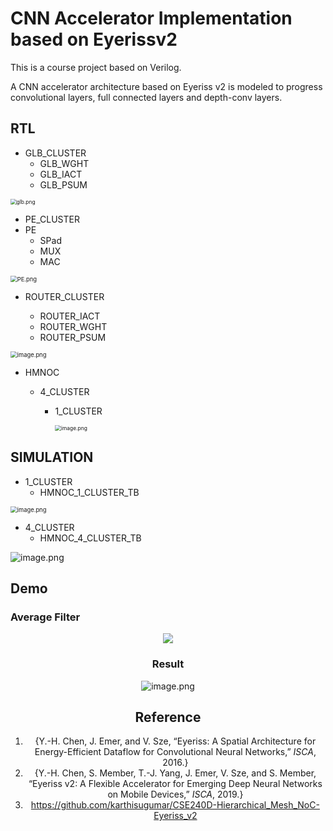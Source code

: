 # CNN Accelerator Implementation based on Eyerissv2

This is a course project based on Verilog.    

A CNN accelerator architecture based on Eyeriss v2 is modeled to progress convolutional layers, full connected layers and depth-conv layers.

## RTL

- GLB_CLUSTER   
  - GLB_WGHT
  - GLB_IACT
  - GLB_PSUM

<img src="https://i.loli.net/2020/07/22/Gxrw8ALtJdFcs1R.png" alt="glb.png" style="zoom:60%;" div align=center />

- PE_CLUSTER   
- PE
  - SPad
  - MUX
  - MAC

<img src="https://i.loli.net/2020/07/22/S8M1aA5rZN9vkf7.png" alt="PE.png" style="zoom:67%;"  div align=center />

- ROUTER_CLUSTER    

  - ROUTER_IACT
  - ROUTER_WGHT
  - ROUTER_PSUM

<img src="https://i.loli.net/2020/07/22/wtIXlgcy3J4aedO.png" alt="image.png" style="zoom:67%;"  div align=center  />

- HMNOC

  - 4_CLUSTER

    - 1_CLUSTER

      <img src="https://i.loli.net/2020/07/22/5wtb3T94rMudgXe.png" alt="image.png" style="zoom:60%;" />

## SIMULATION

- 1_CLUSTER
  - HMNOC_1_CLUSTER_TB

<img src="https://i.loli.net/2020/07/22/7GcVkZ1Nov4AHsj.png" alt="image.png" style="zoom:67%;" />



- 4_CLUSTER
  - HMNOC_4_CLUSTER_TB  

![image.png](https://i.loli.net/2020/07/22/arEVChcJLT4n7y1.png)

## Demo

### Average Filter

<div align=center>
  <img src="https://i.loli.net/2020/07/22/kKtyZmIuOagoA7R.png"
</div>

### Result

![image.png](https://i.loli.net/2020/07/22/qfArH9kKJdIlRGW.png)

## Reference

1. {Y.-H. Chen, J. Emer, and V. Sze, “Eyeriss: A Spatial Architecture for Energy-Efficient Dataflow for Convolutional Neural Networks,” *ISCA*, 2016.}
2. {Y.-H. Chen, S. Member, T.-J. Yang, J. Emer, V. Sze, and S. Member, “Eyeriss v2: A Flexible Accelerator for Emerging Deep Neural Networks on Mobile Devices,” *ISCA*, 2019.}
3. https://github.com/karthisugumar/CSE240D-Hierarchical_Mesh_NoC-Eyeriss_v2
